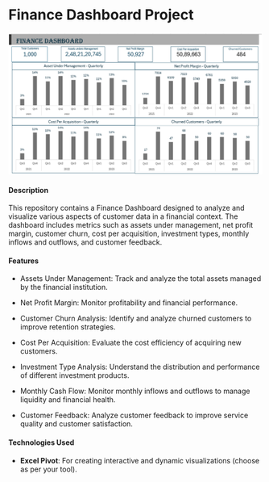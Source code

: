 # Finance Dashboard Project

![Finance Dashboard](P4_Finance_Dashboard.png)

#### **Description**
This repository contains a Finance Dashboard designed to analyze and visualize various aspects of customer data in a financial context. The dashboard includes metrics such as assets under management, net profit margin, customer churn, cost per acquisition, investment types, monthly inflows and outflows, and customer feedback.

#### **Features**

- Assets Under Management: Track and analyze the total assets managed by the financial institution.

- Net Profit Margin: Monitor profitability and financial performance.

- Customer Churn Analysis: Identify and analyze churned customers to improve retention strategies.

- Cost Per Acquisition: Evaluate the cost efficiency of acquiring new customers.

- Investment Type Analysis: Understand the distribution and performance of different investment products.

- Monthly Cash Flow: Monitor monthly inflows and outflows to manage liquidity and financial health.

- Customer Feedback: Analyze customer feedback to improve service quality and customer satisfaction.

#### **Technologies Used**

- **Excel Pivot**: For creating interactive and dynamic visualizations (choose as per your tool).


